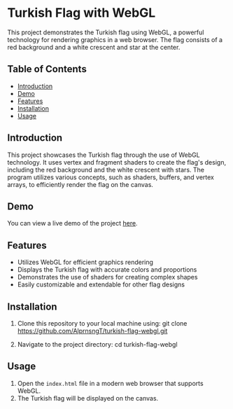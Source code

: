 # Turkish Flag with WebGL

This project demonstrates the Turkish flag using WebGL, a powerful technology for rendering graphics in a web browser. The flag consists of a red background and a white crescent and star at the center.

## Table of Contents

- [Introduction](#introduction)
- [Demo](#demo)
- [Features](#features)
- [Installation](#installation)
- [Usage](#usage)


## Introduction

This project showcases the Turkish flag through the use of WebGL technology. It uses vertex and fragment shaders to create the flag's design, including the red background and the white crescent with stars. The program utilizes various concepts, such as shaders, buffers, and vertex arrays, to efficiently render the flag on the canvas.

## Demo

You can view a live demo of the project [here](link_to_demo).

## Features

- Utilizes WebGL for efficient graphics rendering
- Displays the Turkish flag with accurate colors and proportions
- Demonstrates the use of shaders for creating complex shapes
- Easily customizable and extendable for other flag designs

## Installation

1. Clone this repository to your local machine using:
git clone https://github.com/AlprnsngT/turkish-flag-webgl.git

2. Navigate to the project directory:
cd turkish-flag-webgl

## Usage

1. Open the `index.html` file in a modern web browser that supports WebGL.
2. The Turkish flag will be displayed on the canvas.

